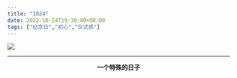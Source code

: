 ```yaml
---
title: "1024"
date: 2022-10-24T19:30:00+08:00
tags: ["纪念日","初心","仪式感"]
---
```


![](https://cdn.jsdelivr.net/gh/AlexLiu2022/resources/img/heart.png)


---

<center><strong>
一个特殊的日子 
</strong></center>

<style>
.post-body {
    margin-top: 0 !important;
}

h1 {
  margin-top: 0 !important;
}
</style>